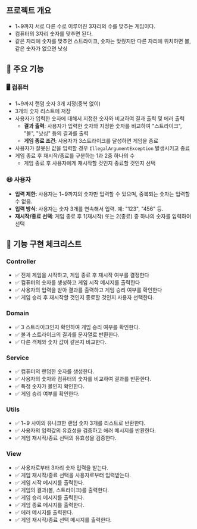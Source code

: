 ## 프로젝트 개요

- 1~9까지 서로 다른 수로 이루어진 3자리의 수를 맞추는 게임이다.
- 컴퓨터의 3자리 숫자를 맞추면 된다.
- 같은 자리에 숫자를 맞추면 스트라이크, 숫자는 맞췄지만 다른 자리에 위치하면 볼, 같은 숫자가 없으면 낫싱

## 📜 주요 기능

### 🖥️ 컴퓨터

- 1~9까지 랜덤 숫자 3개 지정(중복 없이)
- 3개의 숫자 리스트에 저장
- 사용자가 입력한 숫자에 대해서 지정한 숫자와 비교하여 결과 출력 및 에러 출력
    - **결과 출력**: 사용자가 입력한 숫자와 지정한 숫자를 비교하여 "스트라이크", "볼", "낫싱" 등의 결과를 출력
    - **게임 종료 조건**: 사용자가 3스트라이크를 달성하면 게임을 종료
- 사용자가 잘못된 값을 입력할 경우 `IllegalArgumentException` 발생시키고 종료
- 게임 종료 후 재시작/종료를 구분하는 1과 2중 하나의 수
    - 게임 종료 후 사용자에게 재시작할 것인지 종료할 것인지 선택

### 😆 사용자

- **입력 제한**: 사용자는 1~9까지의 숫자만 입력할 수 있으며, 중복되는 숫자는 입력할 수 없음.
- **입력 방식**: 사용자는 숫자 3개를 연속해서 입력. 예: "123", "456" 등.
- **재시작/종료 선택**: 게임 종료 후 1(재시작) 또는 2(종료) 중 하나의 숫자를 입력하여 선택

## 📝 기능 구현 체크리스트
### Controller
- ✅ 전체 게임을 시작하고, 게임 종료 후 재시작 여부를 결정한다 
- ✅ 컴퓨터의 숫자를 생성하고 게임 시작 메시지를 출력한다
- ✅ 사용자의 입력을 받아 결과를 출력하고 게임 승리 여부를 확인한다
- ✅ 게임 승리 후 재시작할 것인지 종료할 것인지 사용자 선택한다. 
### Domain
- ✅ 3 스트라이크인지 확인하여 게임 승리 여부를 확인한다.
- ✅ 볼과 스트라이크의 결과를 문자열로 반환한다.
- ✅ 다른 객체와 숫자 값이 같은지 비교한다.
### Service
- ✅ 컴퓨터의 랜덤한 숫자를 생성한다.
- ✅ 사용자의 숫자와 컴퓨터의 숫자를 비교하여 결과를 반환한다.
- ✅ 특정 숫자가 볼인지 확인한다.
- ✅ 게임 승리 여부를 확인한다.
### Utils
- ✅ 1~9 사이의 유니크한 랜덤 숫자 3개를 리스트로 반환한다.
- ✅ 사용자의 입력값의 유효성을 검증하고 에러 메시지를 반환한다.
- ✅ 게임 재시작/종료 선택의 유효성을 검증한다.
### View
- ✅ 사용자로부터 3자리 숫자 입력을 받는다.
- ✅ 게임 재시작/종료 선택을 사용자로부터 입력받는다.
- ✅ 게임 시작 메시지를 출력한다.
- ✅ 게임의 결과(볼, 스트라이크)를 출력한다.
- ✅ 게임 승리 메시지를 출력한다. 
- ✅ 게임 종료 메시지를 출력한다. 
- ✅ 에러 메시지를 출력한다.
- ✅ 게임 재시작/종료 선택 메시지를 출력한다.

